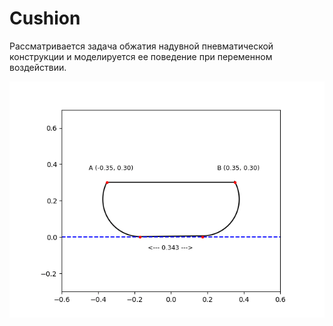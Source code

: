 # Cushion

Рассматривается задача обжатия надувной пневматической конструкции и моделируется ее поведение при переменном воздействии.

![Alt Text](https://github.com/De-Par/Cushion/blob/main/animation.gif)
